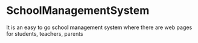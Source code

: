# SchoolManagementSystem
It is an easy to go school management system where there are web pages for students, teachers, parents
